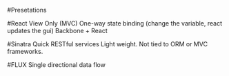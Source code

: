 #Presetations

#React
View Only (MVC)
One-way state binding (change the variable, react updates the gui)
Backbone + React

#Sinatra
Quick RESTful services
Light weight. Not tied to ORM or MVC frameworks.

#FLUX
Single directional data flow
